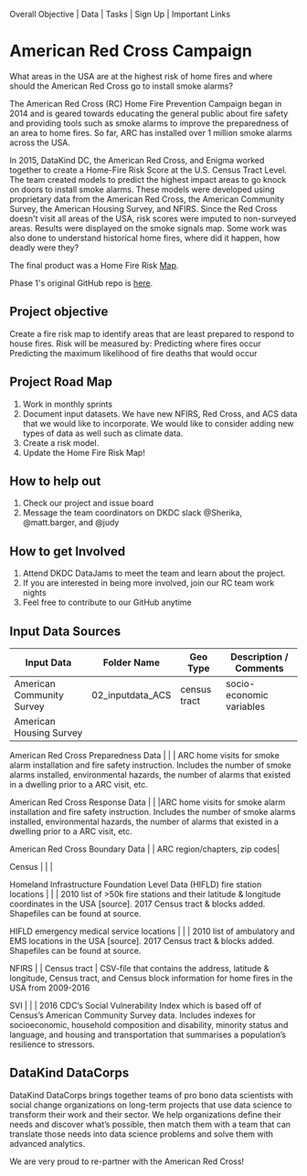 Overall Objective | Data | Tasks | Sign Up | Important Links

# American Red Cross Campaign
What areas in the USA are at the highest risk of home fires and where should the American Red Cross go to install smoke alarms?

The American Red Cross (RC) Home Fire Prevention Campaign began in 2014 and is geared towards educating the general public about fire safety and providing tools such as smoke alarms to improve the preparedness of an area to home fires. So far, ARC has installed over 1 million smoke alarms across the USA.

In 2015, DataKind DC, the American Red Cross, and Enigma worked together to create a Home-Fire Risk Score at the U.S. Census Tract Level. The team created models to predict the highest impact areas to go knock on doors to install smoke alarms. These models were developed using proprietary data from the American Red Cross, the American Community Survey, the American Housing Survey, and NFIRS. Since the Red Cross doesn't visit all areas of the USA, risk scores were imputed to non-surveyed areas. Results were displayed on the smoke signals map. Some work was also done to understand historical home fires, where did it happen, how deadly were they?

The final product was a Home Fire Risk <a href="http://www.datakind.org/blog/american-red-cross-and-datakind-team-up-to-prevent-home-fire-deaths-and-injuries">Map</a>.

Phase 1's original GitHub repo is <a href="https://github.com/DataKind-DC/smoke_alarm_models">here</a>.

## Project objective
Create a fire risk map to identify areas that are least prepared to respond to house fires. Risk will be measured by:
Predicting where fires occur
Predicting the maximum likelihood of fire deaths that would occur




## Project Road Map
1. Work in monthly sprints
2. Document input datasets.  We have new NFIRS, Red Cross, and ACS data that we would like to incorporate. We would like to consider adding new types of data as well such as climate data.
3. Create a risk model.
4. Update the Home Fire Risk Map!

## How to help out
1. Check our project and issue board
2. Message the team coordinators on DKDC slack @Sherika, @matt.barger, and @judy

## How to get Involved
1. Attend DKDC DataJams to meet the team and learn about the project.  
2. If you are interested in being more involved, join our RC team work nights
3. Feel free to contribute to our GitHub anytime


## Input Data Sources


Input Data | Folder Name | Geo Type |  Description / Comments
-------|-----------|-------------|-------------
American Community Survey | 02_inputdata_ACS | census tract | socio-economic variables
American Housing Survey | | |

American Red Cross Preparedness Data | | | ARC home visits for smoke alarm installation and fire safety instruction. Includes the number of smoke alarms installed, environmental hazards, the number of alarms that existed in a dwelling prior to a ARC visit, etc.

American Red Cross Response Data  | | |ARC home visits for smoke alarm installation and fire safety instruction. Includes the number of smoke alarms installed, environmental hazards, the number of alarms that existed in a dwelling prior to a ARC visit, etc.

American Red Cross Boundary Data | | ARC region/chapters, zip codes|

Census  | | |

Homeland Infrastructure Foundation Level Data (HIFLD) fire station locations  | | | 2010 list of >50k fire stations and their latitude & longitude coordinates in the USA [source]. 2017 Census tract & blocks added. Shapefiles can be found at source.

HIFLD emergency medical service locations  | | | 2010 list of ambulatory and EMS locations in the USA [source]. 2017 Census tract & blocks added. Shapefiles can be found at source.

NFIRS  | | Census tract | CSV-file that contains the address, latitude & longitude, Census tract, and Census block information for home fires in the USA from 2009-2016

SVI  | | | 2016 CDC’s Social Vulnerability Index which is based off of Census’s American Community Survey data. Includes indexes for socioeconomic, household composition and disability, minority status and language, and housing and transportation that summarises a population’s resilience to stressors.

## DataKind DataCorps

DataKind DataCorps brings together teams of pro bono data scientists with social change organizations on long-term projects that use data science to transform their work and their sector. We help organizations define their needs and discover what’s possible, then match them with a team that can translate those needs into data science problems and solve them with advanced analytics.

We are very proud to re-partner with the American Red Cross!
